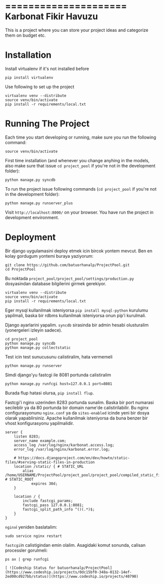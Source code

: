 =====================
Karbonat Fikir Havuzu
=====================

This is a project where you can store your project ideas and categorize them on budget etc.

Installation
============

Install virtualenv if it's not installed before

    pip install virtualenv

Use following to set up the project

    virtualenv venv --distribute
    source venv/bin/activate
    pip install -r requirements/local.txt 

Running The Project
===================
  
Each time you start developing or running, make sure you run the following command:

    source venv/bin/activate

First time installation (and whenever you change anyhing in the models, also make sure that issue `cd project_pool` if you're not in the development folder):

    python manage.py syncdb

To run the project issue following commands (`cd project_pool` if you're not in the development folder):

    python manage.py runserver_plus

Visit `http://localhost:8000/` on your browser. You have run the project in development environment.

Deployment
==========

Bir django uygulamasini deploy etmek icin bircok yontem mevcut. Ben en kolay gordugum yontemi buraya yaziyorum:

	git clone https://github.com/batuorhanalp/ProjectPool.git
	cd ProjectPool

Bu noktada `project_pool/project_pool/settings/production.py` dosyasindan database bilgilerini girmek gerekiyor.

	virtualenv venv --distribute
    source venv/bin/activate
    pip install -r requirements/local.txt 

Eger mysql kullanilmak isteniyorsa `pip install mysql-python` kurulumu yapilmali, baska bir rdbms kullanilmak isteniyorsa onun pip'i kurulmali.

Django ayarlarini yapalim. `syncdb` sirasinda bir admin hesabi olusturalim (yonergeleri izleyin sadece).

	cd project_pool
	python manage.py syncdb
	python manage.py collectstatic

Test icin test sunucusunu calistiralim, hata vermemeli

	python manage.py runserver

Simdi django'yu fastcgi ile 8081 portunda calistiralim

	python manage.py runfcgi host=127.0.0.1 port=8081

Burada flup hatasi olursa, `pip install flup`.

Fastcgi'i nginx uzerinden 8283 portunda sunalim. Baska bir port numarasi secileblir ya da 80 portunda bir domain name'de calistirilabilir. Bu nginx configurasyonunu `nginx.conf` ya da `sites-enabled` icinde yeni bir dosya olarak yapablirsiniz. Apache kullanilmak isteniyorsa da buna benzer bir vhost konfigurasyonu yapilmalidir. 

	server {
	    listen 8283;
	    server_name example.com;
	    access_log /var/log/nginx/karbonat.access.log;
	    error_log /var/log/nginx/karbonat.error.log;

		# https://docs.djangoproject.com/en/dev/howto/static-files/#serving-static-files-in-production
	    location /static/ { # STATIC_URL
	        alias /home/USERNAME/ProjectPool/project_pool/project_pool/compiled_static_files/; # STATIC_ROOT
	            expires 30d;
	    }
	    
	    location / {
	        include fastcgi_params;
	        fastcgi_pass 127.0.0.1:8081;
	        fastcgi_split_path_info ^()(.*)$;
	    }
	}

`nginx`i yeniden baslatalim:

	sudo service nginx restart

`fastcgi`in calistigindan emin olalim. Asagidaki komut sonunda, calisan processler gorulmeli:

	ps ax | grep runfcgi

    [ ![Codeship Status for batuorhanalp/ProjectPool](https://www.codeship.io/projects/0dc15bf0-348a-0132-14ef-2ed00cd927bb/status)](https://www.codeship.io/projects/40790)